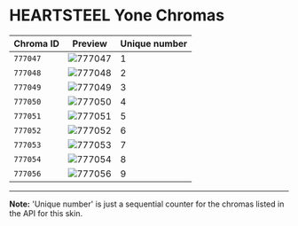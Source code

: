 # HEARTSTEEL Yone Chromas

| Chroma ID | Preview | Unique number |
|---|---|---|
| `777047` | ![777047](https://raw.communitydragon.org/latest/plugins/rcp-be-lol-game-data/global/default/v1/champion-chroma-images/777/777047.png) | 1 |
| `777048` | ![777048](https://raw.communitydragon.org/latest/plugins/rcp-be-lol-game-data/global/default/v1/champion-chroma-images/777/777048.png) | 2 |
| `777049` | ![777049](https://raw.communitydragon.org/latest/plugins/rcp-be-lol-game-data/global/default/v1/champion-chroma-images/777/777049.png) | 3 |
| `777050` | ![777050](https://raw.communitydragon.org/latest/plugins/rcp-be-lol-game-data/global/default/v1/champion-chroma-images/777/777050.png) | 4 |
| `777051` | ![777051](https://raw.communitydragon.org/latest/plugins/rcp-be-lol-game-data/global/default/v1/champion-chroma-images/777/777051.png) | 5 |
| `777052` | ![777052](https://raw.communitydragon.org/latest/plugins/rcp-be-lol-game-data/global/default/v1/champion-chroma-images/777/777052.png) | 6 |
| `777053` | ![777053](https://raw.communitydragon.org/latest/plugins/rcp-be-lol-game-data/global/default/v1/champion-chroma-images/777/777053.png) | 7 |
| `777054` | ![777054](https://raw.communitydragon.org/latest/plugins/rcp-be-lol-game-data/global/default/v1/champion-chroma-images/777/777054.png) | 8 |
| `777056` | ![777056](https://raw.communitydragon.org/latest/plugins/rcp-be-lol-game-data/global/default/v1/champion-chroma-images/777/777056.png) | 9 |

---

**Note:** 'Unique number' is just a sequential counter for the chromas listed in the API for this skin.